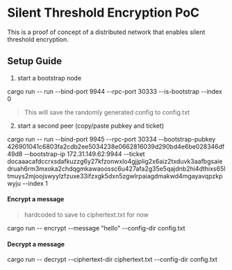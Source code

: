 # Silent Threshold Encryption PoC

This is a proof of concept of a distributed network that enables silent threshold encryption.

## Setup Guide

1. start a bootstrap node

cargo run -- run --bind-port 9944 --rpc-port 30333 --is-bootstrap --index 0

> This will save the randomly generated config to config.txt

2. start a second peer (copy/paste pubkey and ticket)

cargo run -- run --bind-port 9945 --rpc-port 30334 --bootstrap-pubkey 426901041c6803fa2cdb2ee5034238e0662816039d290bd4e6be028346df49d8 --bootstrap-ip 172.31.149.62:9944 --ticket docaaacafdccrxsdafkuzzg6y27kfzonwxlo4gjjplig2x6aiz2txduvk3aafbgsaiedruah6rm3mxoka2chdqgmkawaoossc6u427afa2g35e5qajdnb2hi4dthixs65ltmuys2mjoojswyylzfzuxe33ifzxgk5dxn5zgwlrpaiagdmakwd4mgayavqpzkpwyju --index 1

#### Encrypt a message

> hardcoded to save to ciphertext.txt for now

cargo run -- encrypt --message "hello" --config-dir config.txt

#### Decrypt a message 

cargo run -- decrypt --ciphertext-dir ciphertext.txt --config-dir config.txt